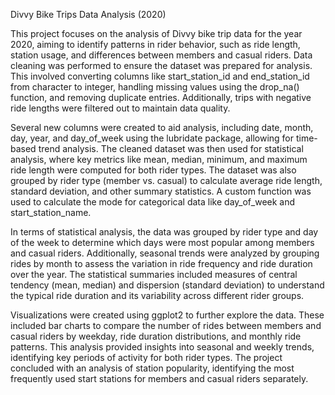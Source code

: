 Divvy Bike Trips Data Analysis (2020)


This project focuses on the analysis of Divvy bike trip data for the year 2020, aiming to identify patterns in rider behavior, such as ride length, station usage, and differences between members and casual riders. 
Data cleaning was performed to ensure the dataset was prepared for analysis. This involved converting columns like start_station_id and end_station_id from character to integer, handling missing values using the drop_na() function, and removing duplicate entries. 
Additionally, trips with negative ride lengths were filtered out to maintain data quality.

Several new columns were created to aid analysis, including date, month, day, year, and day_of_week using the lubridate package, allowing for time-based trend analysis. The cleaned dataset was then used for statistical analysis, where key metrics like mean, median, minimum, and maximum ride length were computed for both rider types. 
The dataset was also grouped by rider type (member vs. casual) to calculate average ride length, standard deviation, and other summary statistics. A custom function was used to calculate the mode for categorical data like day_of_week and start_station_name.

In terms of statistical analysis, the data was grouped by rider type and day of the week to determine which days were most popular among members and casual riders. Additionally, seasonal trends were analyzed by grouping rides by month to assess the variation in ride frequency and ride duration over the year. 
The statistical summaries included measures of central tendency (mean, median) and dispersion (standard deviation) to understand the typical ride duration and its variability across different rider groups.

Visualizations were created using ggplot2 to further explore the data. These included bar charts to compare the number of rides between members and casual riders by weekday, ride duration distributions, and monthly ride patterns. This analysis provided insights into seasonal and weekly trends, identifying key periods of activity for both rider types. 
The project concluded with an analysis of station popularity, identifying the most frequently used start stations for members and casual riders separately.

